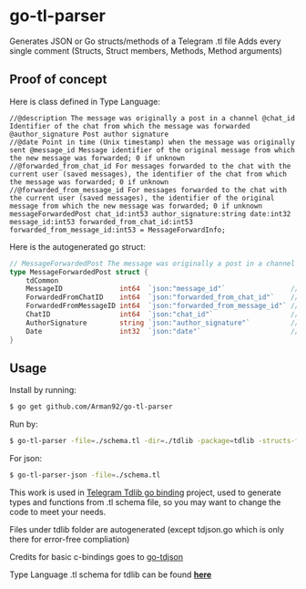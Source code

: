 # go-tl-parser
Generates JSON or Go structs/methods of a Telegram .tl file
Adds every single comment (Structs, Struct members, Methods, Method arguments)

## Proof of concept
Here is class defined in Type Language:
```
//@description The message was originally a post in a channel @chat_id Identifier of the chat from which the message was forwarded @author_signature Post author signature
//@date Point in time (Unix timestamp) when the message was originally sent @message_id Message identifier of the original message from which the new message was forwarded; 0 if unknown
//@forwarded_from_chat_id For messages forwarded to the chat with the current user (saved messages), the identifier of the chat from which the message was forwarded; 0 if unknown
//@forwarded_from_message_id For messages forwarded to the chat with the current user (saved messages), the identifier of the original message from which the new message was forwarded; 0 if unknown
messageForwardedPost chat_id:int53 author_signature:string date:int32 message_id:int53 forwarded_from_chat_id:int53 forwarded_from_message_id:int53 = MessageForwardInfo;
```
Here is the autogenerated go struct:
```go
// MessageForwardedPost The message was originally a post in a channel
type MessageForwardedPost struct {
	tdCommon
	MessageID              int64  `json:"message_id"`                // Message identifier of the original message from which the new message was forwarded; 0 if unknown
	ForwardedFromChatID    int64  `json:"forwarded_from_chat_id"`    // For messages forwarded to the chat with the current user (saved messages), the identifier of the chat from which the message was forwarded; 0 if unknown
	ForwardedFromMessageID int64  `json:"forwarded_from_message_id"` // For messages forwarded to the chat with the current user (saved messages), the identifier of the original message from which the new message was forwarded; 0 if unknown
	ChatID                 int64  `json:"chat_id"`                   // Identifier of the chat from which the message was forwarded
	AuthorSignature        string `json:"author_signature"`          // Post author signature
	Date                   int32  `json:"date"`                      // Point in time (Unix timestamp) when the message was originally sent
}
```

## Usage
Install by running:
```bash
$ go get github.com/Arman92/go-tl-parser
```

Run by:
```bash
$ go-tl-parser -file=./schema.tl -dir=./tdlib -package=tdlib -structs-file=types.go -methods-file=methods.go
```

For json:
```bash
$ go-tl-parser-json -file=./schema.tl
```


This work is used in [Telegram Tdlib go binding](https://github.com/Arman92/go-tdlib) project, used to generate types and functions from .tl schema file, so you may want to change the code to meet your needs.

Files under tdlib folder are autogenerated (except tdjson.go which is only there for error-free compliation)

Credits  for basic c-bindings goes to [go-tdjson](https://github.com/L11R/go-tdjson)

Type Language .tl schema for tdlib can be found  [**here**](https://github.com/tdlib/td/blob/master/td/generate/scheme/td_api.tl)

